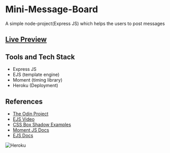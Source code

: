 # Mini-Message-Board
A simple node-project(Express JS) which helps the users to post messages
## [Live Preview](https://serene-sea-85741.herokuapp.com)
## Tools and Tech Stack
- Express JS
- EJS (template engine)
- Moment (timing library)
- Heroku (Deployment)
## References
- [The Odin Project](https://www.theodinproject.com/lessons/nodejs-mini-message-board)
- [EJS Video](https://youtu.be/lYVKbAn5Od0)
- [CSS Box Shadow Examples](https://getcssscan.com/css-box-shadow-examples)
- [Moment JS Docs](https://momentjs.com/docs/)
- [EJS Docs](https://ejs.co/#docs)

![Heroku](https://pyheroku-badge.herokuapp.com/?app=serene-sea-85741&style=flat-sqaure)

